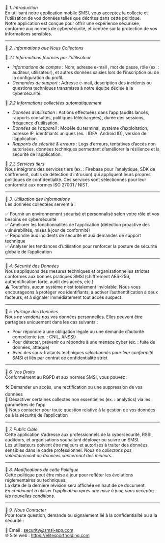 🔹 *1. Introduction*  
En utilisant notre application mobile SMSI, vous acceptez la collecte et l’utilisation de vos données telles que décrites dans cette politique.  
Notre application est conçue pour offrir une expérience sécurisée, conforme aux normes de cybersécurité, et centrée sur la protection de vos informations sensibles.

---

🔹 *2. Informations que Nous Collectons*

📌 *2.1 Informations fournies par l'utilisateur*

- *Informations de compte* : Nom, adresse e-mail , mot de passe, rôle (ex. :  auditeur, utilisateur), et autres données saisies lors de l’inscription ou de la configuration du profil.
- *Demandes de support* : Adresse e-mail, description des incidents ou questions techniques transmises à notre équipe dédiée à la cybersécurité.

📌 *2.2 Informations collectées automatiquement*

- *Données d’utilisation* : Actions effectuées dans l’app (audits lancés, rapports consultés, politiques téléchargées), durée des sessions, fréquence d’utilisation.
- *Données de l’appareil* : Modèle du terminal, système d’exploitation, adresse IP, identifiants uniques (ex. : IDFA, Android ID), version de l’application.
- *Rapports de sécurité & erreurs* : Logs d’erreurs, tentatives d’accès non autorisées, données techniques permettant d’améliorer la résilience et la sécurité de l’application.

📌 *2.3 Services tiers*  
Nous intégrons des services tiers (ex. : Firebase pour l’analytique, SDK de chiffrement, outils de détection d’intrusion) qui appliquent leurs propres politiques de confidentialité. Ces services sont sélectionnés pour leur conformité aux normes ISO 27001 / NIST.

---

🔹 *3. Utilisation des Informations*  
Les données collectées servent à :

✅ Fournir un environnement sécurisé et personnalisé selon votre rôle et vos besoins en cybersécurité  
✅ Améliorer les fonctionnalités de l’application (détection proactive des vulnérabilités, mises à jour de conformité)  
✅ Répondre aux incidents de sécurité et aux demandes de support technique  
✅ Analyser les tendances d’utilisation pour renforcer la posture de sécurité globale de l’application

---

🔹 *4. Sécurité des Données*  
Nous appliquons des mesures techniques et organisationnelles strictes conformes aux bonnes pratiques SMSI (chiffrement AES-256, authentification forte, audit des accès, etc.).  
⚠️ Toutefois, aucun système n’est totalement inviolable. Nous vous encourageons à protéger vos identifiants, à activer l’authentification à deux facteurs, et à signaler immédiatement tout accès suspect.

---

🔹 *5. Partage des Données*  
Nous *ne vendons pas* vos données personnelles. Elles peuvent être partagées uniquement dans les cas suivants :

- Pour répondre à une obligation légale ou une demande d’autorité compétente (ex. : CNIL, ANSSI)  
- Pour détecter, prévenir ou répondre à une menace cyber (ex. : fuite de données, attaque)  
- Avec des sous-traitants techniques *sélectionnés pour leur conformité SMSI* et liés par contrat de confidentialité strict

---

🔹 *6. Vos Droits*  
Conformément au RGPD et aux normes SMSI, vous pouvez :

🛠 Demander un accès, une rectification ou une suppression de vos données  
🚫 Désactiver certaines collectes non essentielles (ex. : analytics) via les paramètres de l’app  
📩 Nous contacter pour toute question relative à la gestion de vos données ou à la sécurité de l’application

---

🔹 *7. Public Cible*  
Cette application s’adresse aux professionnels de la cybersécurité, RSSI, auditeurs, et organisations souhaitant déployer ou suivre un SMSI.  
Les utilisateurs doivent être majeurs et autorisés à traiter des données sensibles dans le cadre professionnel. *Nous ne collectons pas volontairement de données concernant des mineurs.*

---

🔹 *8. Modifications de cette Politique*  
Cette politique peut être mise à jour pour refléter les évolutions réglementaires ou techniques.  
La date de la dernière révision sera affichée en haut de ce document.  
*En continuant à utiliser l’application après une mise à jour, vous acceptez les nouvelles conditions.*

---

🔹 *9. Nous Contacter*  
Pour toute question, demande ou signalement lié à la confidentialité ou à la sécurité :

📧 Email : security@smsi-app.com  
🌐 Site web : https://elitesportholding.com
